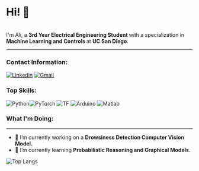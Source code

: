 # Hi! 👋
<br>
I'm Ali, a <b> 3rd Year Electrical Engineering Student </b> with a specialization in <b> Machine Learning and Controls </b> at <b> UC San Diego</b>.
<be><hr>

### Contact Information:
[![Linkedin](https://img.shields.io/badge/LINKEDIN-blue?style=for-the-badge&logo=linkedin&logoColor=white)](https://www.linkedin.com/in/ali-hussain-0439a21b6/)
[![Gmail](https://img.shields.io/badge/gmail-red?style=for-the-badge&logo=gmail&logoColor=white)](mailto:alihuss1017@gmail.com)


### Top Skills:
![Python](https://img.shields.io/badge/Python-blue?style=for-the-badge&logo=python&logoColor=white)![PyTorch](https://img.shields.io/badge/PyTorch-red?style=for-the-badge&logo=PyTorch&logoColor=white)
![TF](https://img.shields.io/badge/Tensorflow-yellow.svg?style=for-the-badge&logo=tensorflow&logoColor=white)
![Arduino](https://img.shields.io/badge/Arduino-teal.svg?style=for-the-badge&logo=arduino&logoColor=white)
![Matlab](https://img.shields.io/badge/Matlab-black.svg?style=for-the-badge&logo=matlab&logoColor=white)


### What I'm Doing:
---

- 🔭 I’m currently working on a **Drowsiness Detection Computer Vision Model.**
- 🌱 I’m currently learning <b>Probabilistic Reasoning and Graphical Models</b>.

![Top Langs](https://github-readme-stats.vercel.app/api/top-langs/?username=alihuss1017&layout=compact&theme=dark&hide_border=true)
